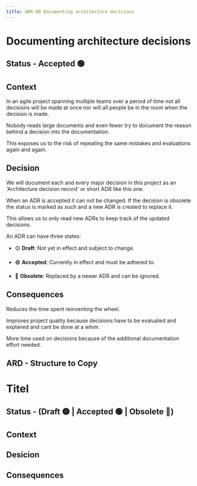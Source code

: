 ```yaml
---
title: ADR-00 Documenting architecture decisions
---
```


# Documenting architecture decisions 

## Status - Accepted 🟢

## Context

In an agile project spanning multiple teams over a period of time not all decisions will be made at once nor will all people be in the room when the decision is made.

Nobody reads large documents and even fewer try to document the reason behind a decision into the documentation.

This exposes us to the risk of repeating the same mistakes and evaluations again and again.

## Decision

We will document each and every major decision in this project as an 'Architecture decision record' or short ADR like this one.

When an ADR is accepted it can not be changed. 
If the decision is obsolete the status is marked as such and a new ADR is created to replace it.

This allows us to only read new ADRs to keep track of the updated decisions.

An ADR can have three states:

 - 🟡 **Draft**: Not yet in effect and subject to change.

 - 🟢 **Accepted**: Currently in effect and must be adhered to.

 - 🔴 **Obsolete**: Replaced by a newer ADR and can be ignored.


## Consequences

Reduces the time spent reinventing the wheel.

Improves project quality because decisions have to be evaluated and explaned and cant be done at a whim.

More time used on decisions because of the additional documentation effort needed.

## ARD - Structure to Copy

# Titel

## Status - (Draft 🟡 |  Accepted 🟢 |  Obsolete 🔴)

## Context

## Desicion

## Consequences